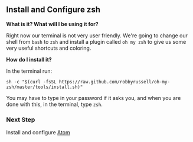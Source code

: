 ## Install and Configure zsh

**What is it? What will I be using it for?**

Right now our terminal is not very user friendly. We're going to change our shell from `bash` to `zsh` and install a plugin called `oh my zsh` to give us some very useful shortcuts and coloring.

**How do I install it?**

In the terminal run:

`sh -c "$(curl -fsSL https://raw.github.com/robbyrussell/oh-my-zsh/master/tools/install.sh)"`

You may have to type in your password if it asks you, and when you are done with this, in the terminal, type `zsh`.

### Next Step

Install and configure [Atom](Atom.md)

